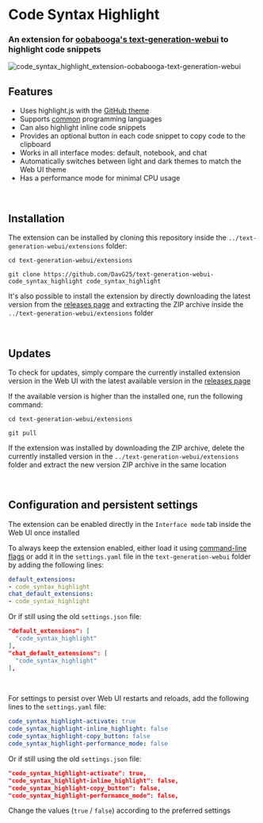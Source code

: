 # Code Syntax Highlight
### An extension for [oobabooga's text-generation-webui](https://github.com/oobabooga/text-generation-webui/) to highlight code snippets

![code_syntax_highlight_extension-oobabooga-text-generation-webui](https://www.davg25.com/file/github-media/text-generation-webui-code_syntax_highlight/demo2.png)

## Features
- Uses highlight.js with the [GitHub theme](https://highlightjs.org/static/demo/#:~:text=GitHub%20Dark)
- Supports [common](https://highlightjs.org/download/#:~:text=common) programming languages
- Can also highlight inline code snippets
- Provides an optional button in each code snippet to copy code to the clipboard
- Works in all interface modes: default, notebook, and chat
- Automatically switches between light and dark themes to match the Web UI theme
- Has a performance mode for minimal CPU usage

<br>

## Installation
The extension can be installed by cloning this repository inside the `../text-generation-webui/extensions` folder:
```
cd text-generation-webui/extensions
```
```
git clone https://github.com/DavG25/text-generation-webui-code_syntax_highlight code_syntax_highlight
```

It's also possible to install the extension by directly downloading the latest version from the [releases page](https://github.com/DavG25/text-generation-webui-code_syntax_highlight/releases/latest) and extracting the ZIP archive inside the `../text-generation-webui/extensions` folder

<br>

## Updates
To check for updates, simply compare the currently installed extension version in the Web UI with the latest available version in the [releases page](https://github.com/DavG25/text-generation-webui-code_syntax_highlight/releases/latest) 

If the available version is higher than the installed one, run the following command:
```
cd text-generation-webui/extensions
```
```
git pull
```
If the extension was installed by downloading the ZIP archive, delete the currently installed version in the `../text-generation-webui/extensions` folder and extract the new version ZIP archive in the same location

<br>

## Configuration and persistent settings
The extension can be enabled directly in the `Interface mode` tab inside the Web UI once installed

To always keep the extension enabled, either load it using [command-line flags](https://github.com/oobabooga/text-generation-webui#basic-settings) or add it in the `settings.yaml` file in the `text-generation-webui` folder by adding the following lines:
```yaml
default_extensions: 
- code_syntax_highlight
chat_default_extensions:
- code_syntax_highlight
```
Or if still using the old `settings.json` file:
```json
"default_extensions": [
  "code_syntax_highlight"
],
"chat_default_extensions": [
  "code_syntax_highlight"
],
```

<br>

For settings to persist over Web UI restarts and reloads, add the following lines to the `settings.yaml` file:

```yaml
code_syntax_highlight-activate: true
code_syntax_highlight-inline_highlight: false
code_syntax_highlight-copy_button: false
code_syntax_highlight-performance_mode: false
```
Or if still using the old `settings.json` file:
```json
"code_syntax_highlight-activate": true,
"code_syntax_highlight-inline_highlight": false,
"code_syntax_highlight-copy_button": false,
"code_syntax_highlight-performance_mode": false,
```
Change the values (`true` / `false`) according to the preferred settings